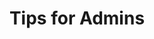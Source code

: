---
title: Tips for Admins
tags: [admins]
keywords: 
last_updated: Dec 2, 2016
summary: 
sidebar: sp4_sidebar
permalink: sp4_tips_for_admins_index.html
folder: sp4
---